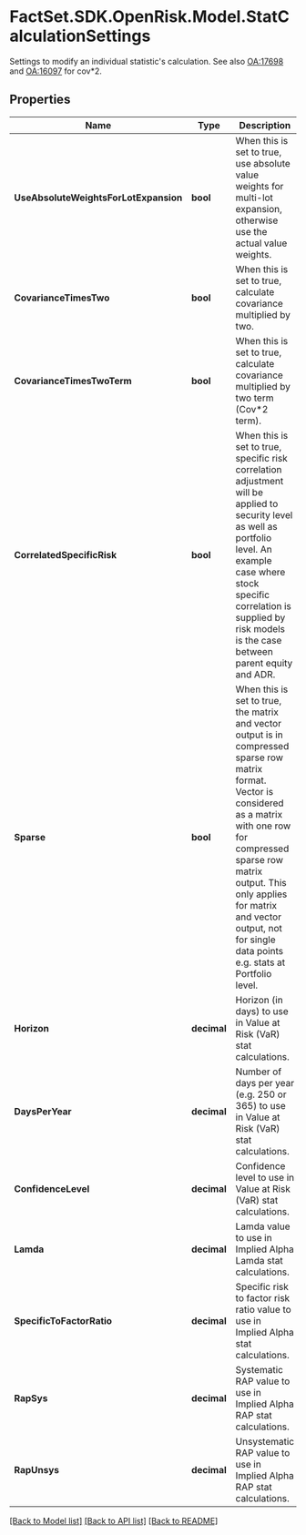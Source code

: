 # FactSet.SDK.OpenRisk.Model.StatCalculationSettings
Settings to modify an individual statistic's calculation. See also [OA:17698](https://my.apps.factset.com/oa/pages/17698#risk) and [OA:16097](https://my.apps.factset.com/oa/pages/16097#cov2) for cov*2.

## Properties

Name | Type | Description | Notes
------------ | ------------- | ------------- | -------------
**UseAbsoluteWeightsForLotExpansion** | **bool** | When this is set to true, use absolute value weights for multi-lot expansion, otherwise use the actual value weights. | [optional] [default to true]
**CovarianceTimesTwo** | **bool** | When this is set to true, calculate covariance multiplied by two. | [optional] [default to false]
**CovarianceTimesTwoTerm** | **bool** | When this is set to true, calculate covariance multiplied by two term (Cov*2 term). | [optional] [default to false]
**CorrelatedSpecificRisk** | **bool** | When this is set to true, specific risk correlation adjustment will be applied to security level as well as portfolio level. An example case where stock specific correlation is supplied by risk models is the case between parent equity and ADR. | [optional] [default to false]
**Sparse** | **bool** | When this is set to true, the matrix and vector output is in compressed sparse row matrix format. Vector is considered as a matrix with one row for compressed sparse row matrix output. This only applies for matrix and vector output, not for single data points e.g. stats at Portfolio level. | [optional] [default to false]
**Horizon** | **decimal** | Horizon (in days) to use in Value at Risk (VaR) stat calculations. | [optional] 
**DaysPerYear** | **decimal** | Number of days per year (e.g. 250 or 365) to use in Value at Risk (VaR) stat calculations. | [optional] 
**ConfidenceLevel** | **decimal** | Confidence level to use in Value at Risk (VaR) stat calculations. | [optional] 
**Lamda** | **decimal** | Lamda value to use in Implied Alpha Lamda stat calculations. | [optional] 
**SpecificToFactorRatio** | **decimal** | Specific risk to factor risk ratio value to use in Implied Alpha stat calculations. | [optional] 
**RapSys** | **decimal** | Systematic RAP value to use in Implied Alpha RAP stat calculations. | [optional] 
**RapUnsys** | **decimal** | Unsystematic RAP value to use in Implied Alpha RAP stat calculations. | [optional] 

[[Back to Model list]](../README.md#documentation-for-models) [[Back to API list]](../README.md#documentation-for-api-endpoints) [[Back to README]](../README.md)

